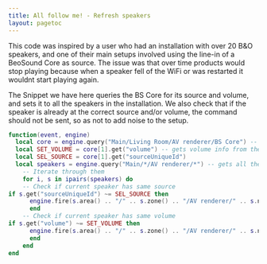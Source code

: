 ```yaml
---
title: All follow me! - Refresh speakers
layout: pagetoc
---
```


This code was inspired by a user who had an installation with over 20 B&O speakers, and one of their main setups involved using the line-in of a BeoSound Core as source. The issue was that over time products would stop playing because when a speaker fell of the WiFi or was restarted it wouldnt start playing again.

The Snippet we have here queries the BS Core for its source and volume, and sets it to all the speakers in the installation. We also check that if the speaker is already at the correct source and/or volume, the command should not be sent, so as not to add noise to the setup.

```lua
function(event, engine)
  local core = engine.query("Main/Living Room/AV renderer/BS Core") -- queries core's information
  local SET_VOLUME = core[1].get("volume") -- gets volume info from the query
  local SEL_SOURCE = core[1].get("sourceUniqueId")
  local speakers = engine.query("Main/*/AV renderer/*") -- gets all the speaker's info
    -- Iterate through them
    for i, s in ipairs(speakers) do
    -- Check if current speaker has same source
if s.get("sourceUniqueId") ~= SEL_SOURCE then
      engine.fire(s.area() .. "/" .. s.zone() .. "/AV renderer/" .. s.name() .. "/Select source by id?sourceUniqueId=" .. SEL_SOURCE)
      end
    -- Check if current speaker has same volume
if s.get("volume") ~= SET_VOLUME then
      engine.fire(s.area() .. "/" .. s.zone() .. "/AV renderer/" .. s.name() .. "/SET?volume=" .. SET_VOLUME)
      end
    end
end 
```